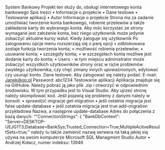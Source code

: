 System Bankowy
Projekt ten służy do, obsługi internetowego konta bankowego
Spis treści
•	Informacje o projekcie
•	Dane testowe
•	Testowanie aplikacji
•	Autor
Informacje o projekcie
Strona ma za zadanie umożliwiać tworzenie konta bankowego, robienie przelewów a także zakładanie karty do wybranego konta. Aby móc korzystać ze strony wymagane jest założenie konta, bez niego użytkownik może jedynie zobaczyć aktualne kursy walut.
Kiedy zaloguje się użytkownik
Po zalogowaniu opcje menu rozszerzają się o parę opcji 
•	odblokowana zostaje funkcja tworzenia konta;
•	możliwość robienia przelewów;
•	usuwanie konta;
•	szczegóły konta;
•	w szczegółach konta możliwe jest dodanie karty do konta;
•	Users - w tym miejscu administrator może zobaczyć wszystkich użytkowników strony oraz w razie problemów zwykłego użytkownika, czy chęć zmiany innych upoważnionych, edytować czy usunąć konto.
Dane testowe:
Aby zalogować się należy podać:
E-mail: Janek@op.pl 
Password: abc1234
Testowanie aplikacji
Aplikacja znajduje się na GitHubie. Należy pobrać ją jako plik .zip i otworzyć w odpowiednim środowisku. W tym przypadku jest to Visual Studio.
Aby ujrzeć stronę należy skompilować kod. Jeśli pojawią się problemy z danymi należy w konsoli:
•	sprawdzić migracje get-migration
•	jeśli ostatnia migracja jest false update-database
•	jeśli ostatnia migracja jest true add-migration przykładowa Nazwa, a następnie update-database
Adres do połączenia z bazą danych: ""ConnectionStrings": {
    "BankDbContext": "Server=DESKTOP-UEJG1T3;Database=BankSys;Trusted_Connection=True;MultipleActiveResultSets=true;"
 należy tu także zamienić nazwę serwera na taką jakiej się używa na swoim komputerze
Microsoft SQL Managment Studio
Autor
•	Andrzej Kołacz, numer indeksu: 13946

